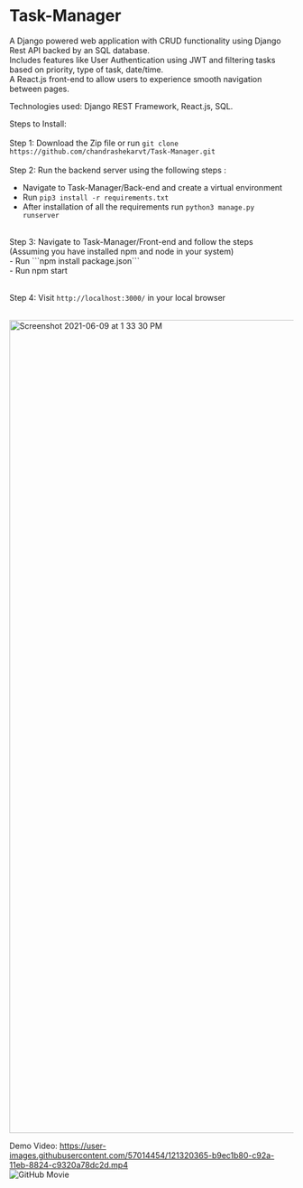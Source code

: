 # Task-Manager

A Django powered web application with CRUD functionality using Django Rest API backed by an SQL database. <br />
Includes features like User Authentication using JWT and filtering tasks based on priority, type of task, date/time. <br/>
A React.js front-end to allow users to experience smooth navigation between pages.<br />

Technologies used: Django REST Framework, React.js, SQL.<br />

Steps to Install:<br />
<br />
Step 1: Download the Zip file or run ```git clone https://github.com/chandrashekarvt/Task-Manager.git``` <br/>
<br />
Step 2: Run the backend server using the following steps :<br />
  - Navigate to Task-Manager/Back-end and create a virtual environment<br />
  - Run ```pip3 install -r requirements.txt```<br />
  - After installation of all the requirements run ```python3 manage.py runserver```<br />
  <br />
Step 3: Navigate to Task-Manager/Front-end and follow the steps (Assuming you have installed npm and node in your system)<br />
- Run ```npm install package.json```<br />
- Run npm start<br />
<br />

Step 4: Visit ```http://localhost:3000/``` in your local browser<br />
<br />

<img width="1440" alt="Screenshot 2021-06-09 at 1 33 30 PM" src="https://user-images.githubusercontent.com/57014454/121320222-94f7a880-c92a-11eb-85aa-9b6b9c50abe8.png">
<br/>

Demo Video: https://user-images.githubusercontent.com/57014454/121320365-b9ec1b80-c92a-11eb-8824-c9320a78dc2d.mp4 <br/>
![GitHub Movie](https://user-images.githubusercontent.com/57014454/121322649-ca04fa80-c92c-11eb-9a94-a4718b66f1d0.gif)

